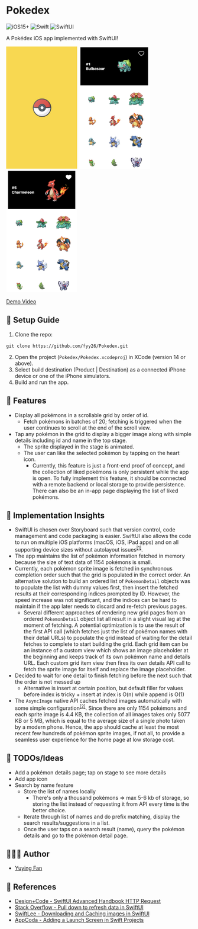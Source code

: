 # Pokedex
![iOS15+](https://img.shields.io/badge/iOS-15+-white?logo=apple&logoColor=white&style=for-the-badge)
![Swift](https://img.shields.io/static/v1?style=for-the-badge&message=Swift&color=F05138&logo=Swift&logoColor=FFFFFF&label=)
![SwiftUI](https://img.shields.io/badge/SwiftUI-black?logo=swift&logoColor=blue&style=for-the-badge)

A Pokédex iOS app implemented with SwiftUI!

<img src="Demos/Launch_Screen.jpg" alt="Launch Screen" height="330"/>
<img src="Demos/Home_Screen.jpg" alt="Home Screen" height="330"/>
<img src="Demos/Liked_Pokemon.jpg" alt="Liked Pokemon" height="330"/>

[Demo Video](Demos/Demo_Video.mov)

## 🚀 Setup Guide
1. Clone the repo:
```
git clone https://github.com/fyy26/Pokedex.git
```
2. Open the project (`Pokedex/Pokedex.xcodeproj`) in XCode (version 14 or above).
3. Select build destination (Product | Destination) as a connected iPhone device or one of the iPhone simulators.
4. Build and run the app.

## 🌟 Features
* Display all pokémons in a scrollable grid by order of id.
  * Fetch pokémons in batches of 20; fetching is triggered when the user continues to scroll at the end of the scroll view.
* Tap any pokémon in the grid to display a bigger image along with simple details including id and name in the top stage.
  * The sprite displayed in the stage is animated.
  * The user can like the selected pokémon by tapping on the heart icon.
    * Currently, this feature is just a front-end proof of concept, and the collection of liked pokémons is only persistent
    while the app is open. To fully implement this feature, it should be connected with a remote backend or local storage
    to provide persistence. There can also be an in-app page displaying the list of liked pokémons.

## 🔮 Implementation Insights
* SwiftUI is chosen over Storyboard such that version control, code management and code packaging is easier. SwiftUI
also allows the code to run on multiple iOS platforms (macOS, iOS, iPad apps) and on all supporting device sizes without
autolayout issues<sup>[[1]](https://medium.com/technology-nineleaps/swift-ui-or-storyboard-675ff2b40829)</sup>.
* The app maintains the list of pokémon information fetched in memory because the size of text data of 1154 pokémons is small.
* Currently, each pokémon sprite image is fetched in synchronous completion order such that the grid is populated in
the correct order. An alternative solution to build an ordered list of `PokemonDetail` objects was to populate the list
with dummy values first, then insert the fetched results at their corresponding indices prompted by ID. However, the speed
increase was not significant, and the indices can be hard to maintain if the app later needs to discard and re-fetch
previous pages.
  * Several different approaches of rendering new grid pages from an ordered `PokemonDetail` object list all result in
  a slight visual lag at the moment of fetching. A potential optimization is to use the result of the first API call
  (which fetches just the list of pokémon names with their detail URLs) to populate the grid instead of waiting for the
  detail fetches to complete to start building the grid. Each grid item can be an instance of a custom view which shows
  an image placeholder at the beginning and keeps track of its own pokémon name and details URL. Each custom grid item
  view then fires its own details API call to fetch the sprite image for itself and replace the image placeholder.
* Decided to wait for one detail to finish fetching before the next such that the order is not messed up
  * Alternative is insert at certain position, but default filler for values before index is tricky + 
  insert at index is O(n) while append is O(1)
* The `AsyncImage` native API caches fetched images automatically with some simple configuration<sup>[[2]](https://www.avanderlee.com/swiftui/downloading-caching-images/)</sup>.
Since there are only 1154 pokémons and each sprite image is 4.4 KB, the collection of all images takes only 5077 KB or 5 MB,
which is equal to the average size of a single photo taken by a modern phone. Hence, the app should cache at least the most
recent few hundreds of pokémon sprite images, if not all, to provide a seamless user experience for the home page at low
storage cost.

## 💭 TODOs/Ideas
* Add a pokémon details page; tap on stage to see more details
* Add app icon
* Search by name feature
  * Store the list of names locally
    * There's only a thousand pokémons => max 5-6 kb of storage, so storing the list instead of requesting it from API
    every time is the better choice.
  * Iterate through list of names and do prefix matching, display the search results/suggestions in a list.
  * Once the user taps on a search result (name), query the pokémon details and go to the pokémon detail page.

## 👩🏻‍💻 Author
* [Yuying Fan](https://github.com/fyy26)

## 📖 References
* [Design+Code - SwiftUI Advanced Handbook HTTP Request](https://designcode.io/swiftui-advanced-handbook-http-request)
* [Stack Overflow - Pull down to refresh data in SwiftUI](https://stackoverflow.com/questions/56493660/pull-down-to-refresh-data-in-swiftui/65100922#65100922)
* [SwiftLee - Downloading and Caching images in SwiftUI](https://www.avanderlee.com/swiftui/downloading-caching-images/)
* [AppCoda - Adding a Launch Screen in Swift Projects](https://www.appcoda.com/launch-screen-swiftui/)